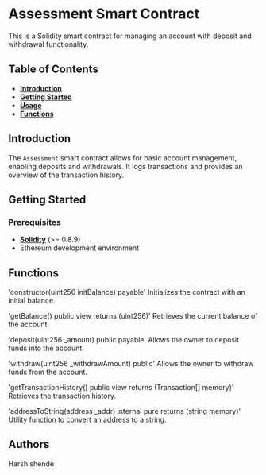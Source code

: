 # **Assessment Smart Contract**

This is a Solidity smart contract for managing an account with deposit and withdrawal functionality.

## **Table of Contents**

- [**Introduction**](#introduction)
- [**Getting Started**](#getting-started)
- [**Usage**](#usage)
- [**Functions**](#functions)

## **Introduction**

The `Assessment` smart contract allows for basic account management, enabling deposits and withdrawals. It logs transactions and provides an overview of the transaction history.

## **Getting Started**

### **Prerequisites**

- [**Solidity**](https://soliditylang.org/) (>= 0.8.9)
- Ethereum development environment

## **Functions**

'constructor(uint256 initBalance) payable'
Initializes the contract with an initial balance.

'getBalance() public view returns (uint256)'
Retrieves the current balance of the account.

'deposit(uint256 _amount) public payable'
Allows the owner to deposit funds into the account.

'withdraw(uint256 _withdrawAmount) public'
Allows the owner to withdraw funds from the account.

'getTransactionHistory() public view returns (Transaction[] memory)'
Retrieves the transaction history.

'addressToString(address _addr) internal pure returns (string memory)'
Utility function to convert an address to a string.


## **Authors**
Harsh shende
